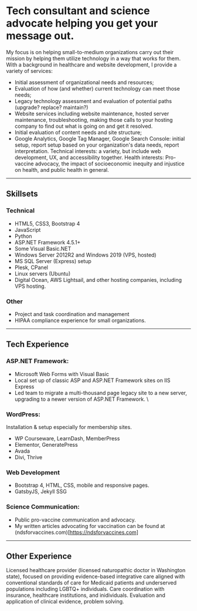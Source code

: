 # Tech consultant and science advocate helping you get your message out.
My focus is on helping small-to-medium organizations carry out their mission by helping them utilize technology in a way that works for them. With a background in healthcare and website development, I provide a variety of services:
- Initial assessment of organizational needs and resources;
- Evaluation of how (and whether) current technology can meet those needs;
- Legacy technology assessment and evaluation of potential paths (upgrade? replace? maintain?)
- Website services including website maintenance, hosted server maintenance, troubleshooting, making those calls to your hosting company to find out what is going on and get it resolved. 
- Initial evaluation of content needs and site structure;
- Google Analytics, Google Tag Manager, Google Search Console: initial setup, report setup based on your organization's data needs, report interpretation.
Technical interests: a variety, but include web development, UX, and accessibility together. Health interests: Pro-vaccine advocacy, the impact of socioeconomic inequity and injustice on health, and public health in general. 
---
## Skillsets
### Technical
- HTML5, CSS3, Bootstrap 4
- JavaScript
- Python 
- ASP.NET Framework 4.5.1+
- Some Visual Basic.NET
- Windows Server 2012R2 and Windows 2019 (VPS, hosted)
- MS SQL Server (Express) setup
- Plesk, CPanel
- Linux servers (Ubuntu)
- Digital Ocean, AWS Lightsail, and other hosting companies, including VPS hosting.

### Other
- Project and task coordination and management 
- HIPAA compliance experience for small organizations.
---
## Tech Experience
### ASP.NET Framework: 
- Microsoft Web Forms with Visual Basic
- Local set up of classic ASP and ASP.NET Framework sites on IIS Express
- Led team to migrate a multi-thousand page legacy site to a new server, upgrading to a newer version of ASP.NET Framework. \

### WordPress: 
Installation & setup especially for membership sites.
- WP Courseware, LearnDash, MemberPress
- Elementor, GeneratePress
- Avada
- Divi, Thrive

### Web Development
- Bootstrap 4, HTML, CSS, mobile and responsive pages.
- GatsbyJS, Jekyll SSG

### Science Communication: 
- Public pro-vaccine communication and advocacy.
- My written articles advocating for vaccination can be found at (ndsforvaccines.com)[https://ndsforvaccines.com]
---
## Other Experience
Licensed healthcare provider (licensed naturopathic doctor in Washington state), focused on providing evidence-based integrative care aligned with conventional standards of care for Medicaid patients and underserved populations including LGBTQ+ individuals. Care coordination with insurance, healthcare institutions, and inidividuals. Evaluation and application of clinical evidence, problem solving. 



